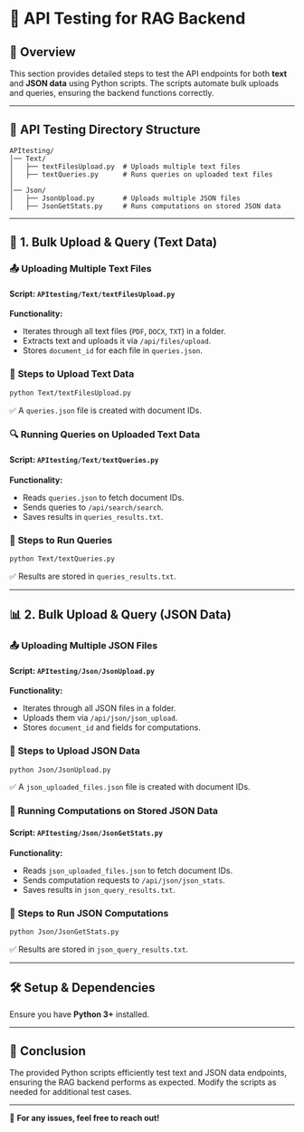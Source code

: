 # 📌 API Testing for RAG Backend

## 🔬 Overview
This section provides detailed steps to test the API endpoints for both **text** and **JSON data** using Python scripts. The scripts automate bulk uploads and queries, ensuring the backend functions correctly.

---

## 📂 API Testing Directory Structure
```
APItesting/
│── Text/
│   ├── textFilesUpload.py  # Uploads multiple text files
│   ├── textQueries.py      # Runs queries on uploaded text files
│
│── Json/
│   ├── JsonUpload.py       # Uploads multiple JSON files
│   ├── JsonGetStats.py     # Runs computations on stored JSON data
```

---

## 📝 **1. Bulk Upload & Query (Text Data)**

### 📤 **Uploading Multiple Text Files**
#### **Script:** `APItesting/Text/textFilesUpload.py`

**Functionality:**
- Iterates through all text files (`PDF`, `DOCX`, `TXT`) in a folder.
- Extracts text and uploads it via `/api/files/upload`.
- Stores `document_id` for each file in `queries.json`.

### 📌 **Steps to Upload Text Data**
```sh
python Text/textFilesUpload.py
```
✅ A `queries.json` file is created with document IDs.

### 🔍 **Running Queries on Uploaded Text Data**
#### **Script:** `APItesting/Text/textQueries.py`

**Functionality:**
- Reads `queries.json` to fetch document IDs.
- Sends queries to `/api/search/search`.
- Saves results in `queries_results.txt`.

### 📌 **Steps to Run Queries**
```sh
python Text/textQueries.py
```
✅ Results are stored in `queries_results.txt`.

---

## 📊 **2. Bulk Upload & Query (JSON Data)**

### 📤 **Uploading Multiple JSON Files**
#### **Script:** `APItesting/Json/JsonUpload.py`

**Functionality:**
- Iterates through all JSON files in a folder.
- Uploads them via `/api/json/json_upload`.
- Stores `document_id` and fields for computations.

### 📌 **Steps to Upload JSON Data**
```sh
python Json/JsonUpload.py
```
✅ A `json_uploaded_files.json` file is created with document IDs.

### 🔢 **Running Computations on Stored JSON Data**
#### **Script:** `APItesting/Json/JsonGetStats.py`

**Functionality:**
- Reads `json_uploaded_files.json` to fetch document IDs.
- Sends computation requests to `/api/json/json_stats`.
- Saves results in `json_query_results.txt`.

### 📌 **Steps to Run JSON Computations**
```sh
python Json/JsonGetStats.py
```
✅ Results are stored in `json_query_results.txt`.

---

## 🛠 **Setup & Dependencies**
Ensure you have **Python 3+** installed.

---

## 🚀 **Conclusion**
The provided Python scripts efficiently test text and JSON data endpoints, ensuring the RAG backend performs as expected. Modify the scripts as needed for additional test cases.

---

📩 **For any issues, feel free to reach out!**

